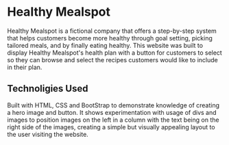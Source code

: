 # Healthy Mealspot
Healthy Mealspot is a fictional company that offers a step-by-step system that helps customers become more healthy through goal setting, picking tailored meals, and by finally eating healthy.
This website was built to display Healthy Mealspot's health plan with a button for customers to select so they can browse and select the recipes customers would like to include in their plan.

## Technoligies Used
Built with HTML, CSS and BootStrap to demonstrate knowledge of creating a hero image and button. It shows experimentation with usage of divs and images to position images on the left in a column
with the text being on the right side of the images, creating a simple but visually appealing layout to the user visiting the website.
